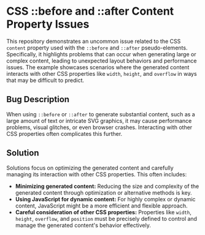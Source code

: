 # CSS ::before and ::after Content Property Issues

This repository demonstrates an uncommon issue related to the CSS `content` property used with the `::before` and `::after` pseudo-elements.  Specifically, it highlights problems that can occur when generating large or complex content, leading to unexpected layout behaviors and performance issues. The example showcases scenarios where the generated content interacts with other CSS properties like `width`, `height`, and `overflow` in ways that may be difficult to predict.

## Bug Description
When using `::before` or `::after` to generate substantial content, such as a large amount of text or intricate SVG graphics, it may cause performance problems, visual glitches, or even browser crashes.  Interacting with other CSS properties often complicates this further.

## Solution
Solutions focus on optimizing the generated content and carefully managing its interaction with other CSS properties. This often includes:

* **Minimizing generated content:** Reducing the size and complexity of the generated content through optimization or alternative methods is key.
* **Using JavaScript for dynamic content:** For highly complex or dynamic content, JavaScript might be a more efficient and flexible approach.
* **Careful consideration of other CSS properties:** Properties like `width`, `height`, `overflow`, and `position` must be precisely defined to control and manage the generated content's behavior effectively.